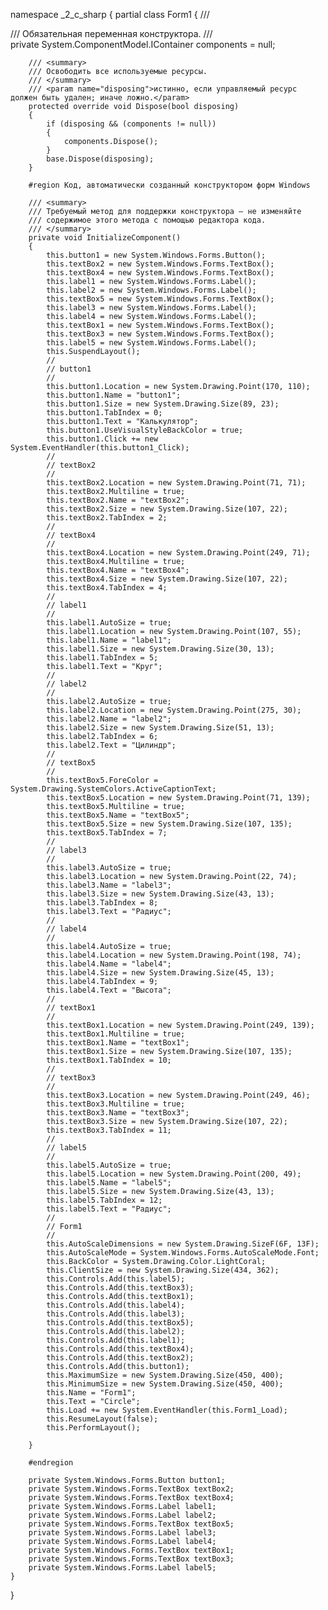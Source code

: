 namespace _2_c_sharp
{
    partial class Form1
    {
        /// <summary>
        /// Обязательная переменная конструктора.
        /// </summary>
        private System.ComponentModel.IContainer components = null;

        /// <summary>
        /// Освободить все используемые ресурсы.
        /// </summary>
        /// <param name="disposing">истинно, если управляемый ресурс должен быть удален; иначе ложно.</param>
        protected override void Dispose(bool disposing)
        {
            if (disposing && (components != null))
            {
                components.Dispose();
            }
            base.Dispose(disposing);
        }

        #region Код, автоматически созданный конструктором форм Windows

        /// <summary>
        /// Требуемый метод для поддержки конструктора — не изменяйте 
        /// содержимое этого метода с помощью редактора кода.
        /// </summary>
        private void InitializeComponent()
        {
            this.button1 = new System.Windows.Forms.Button();
            this.textBox2 = new System.Windows.Forms.TextBox();
            this.textBox4 = new System.Windows.Forms.TextBox();
            this.label1 = new System.Windows.Forms.Label();
            this.label2 = new System.Windows.Forms.Label();
            this.textBox5 = new System.Windows.Forms.TextBox();
            this.label3 = new System.Windows.Forms.Label();
            this.label4 = new System.Windows.Forms.Label();
            this.textBox1 = new System.Windows.Forms.TextBox();
            this.textBox3 = new System.Windows.Forms.TextBox();
            this.label5 = new System.Windows.Forms.Label();
            this.SuspendLayout();
            // 
            // button1
            // 
            this.button1.Location = new System.Drawing.Point(170, 110);
            this.button1.Name = "button1";
            this.button1.Size = new System.Drawing.Size(89, 23);
            this.button1.TabIndex = 0;
            this.button1.Text = "Калькулятор";
            this.button1.UseVisualStyleBackColor = true;
            this.button1.Click += new System.EventHandler(this.button1_Click);
            // 
            // textBox2
            // 
            this.textBox2.Location = new System.Drawing.Point(71, 71);
            this.textBox2.Multiline = true;
            this.textBox2.Name = "textBox2";
            this.textBox2.Size = new System.Drawing.Size(107, 22);
            this.textBox2.TabIndex = 2;
            // 
            // textBox4
            // 
            this.textBox4.Location = new System.Drawing.Point(249, 71);
            this.textBox4.Multiline = true;
            this.textBox4.Name = "textBox4";
            this.textBox4.Size = new System.Drawing.Size(107, 22);
            this.textBox4.TabIndex = 4;
            // 
            // label1
            // 
            this.label1.AutoSize = true;
            this.label1.Location = new System.Drawing.Point(107, 55);
            this.label1.Name = "label1";
            this.label1.Size = new System.Drawing.Size(30, 13);
            this.label1.TabIndex = 5;
            this.label1.Text = "Круг";
            // 
            // label2
            // 
            this.label2.AutoSize = true;
            this.label2.Location = new System.Drawing.Point(275, 30);
            this.label2.Name = "label2";
            this.label2.Size = new System.Drawing.Size(51, 13);
            this.label2.TabIndex = 6;
            this.label2.Text = "Цилиндр";
            // 
            // textBox5
            // 
            this.textBox5.ForeColor = System.Drawing.SystemColors.ActiveCaptionText;
            this.textBox5.Location = new System.Drawing.Point(71, 139);
            this.textBox5.Multiline = true;
            this.textBox5.Name = "textBox5";
            this.textBox5.Size = new System.Drawing.Size(107, 135);
            this.textBox5.TabIndex = 7;
            // 
            // label3
            // 
            this.label3.AutoSize = true;
            this.label3.Location = new System.Drawing.Point(22, 74);
            this.label3.Name = "label3";
            this.label3.Size = new System.Drawing.Size(43, 13);
            this.label3.TabIndex = 8;
            this.label3.Text = "Радиус";
            // 
            // label4
            // 
            this.label4.AutoSize = true;
            this.label4.Location = new System.Drawing.Point(198, 74);
            this.label4.Name = "label4";
            this.label4.Size = new System.Drawing.Size(45, 13);
            this.label4.TabIndex = 9;
            this.label4.Text = "Высота";
            // 
            // textBox1
            // 
            this.textBox1.Location = new System.Drawing.Point(249, 139);
            this.textBox1.Multiline = true;
            this.textBox1.Name = "textBox1";
            this.textBox1.Size = new System.Drawing.Size(107, 135);
            this.textBox1.TabIndex = 10;
            // 
            // textBox3
            // 
            this.textBox3.Location = new System.Drawing.Point(249, 46);
            this.textBox3.Multiline = true;
            this.textBox3.Name = "textBox3";
            this.textBox3.Size = new System.Drawing.Size(107, 22);
            this.textBox3.TabIndex = 11;
            // 
            // label5
            // 
            this.label5.AutoSize = true;
            this.label5.Location = new System.Drawing.Point(200, 49);
            this.label5.Name = "label5";
            this.label5.Size = new System.Drawing.Size(43, 13);
            this.label5.TabIndex = 12;
            this.label5.Text = "Радиус";
            // 
            // Form1
            // 
            this.AutoScaleDimensions = new System.Drawing.SizeF(6F, 13F);
            this.AutoScaleMode = System.Windows.Forms.AutoScaleMode.Font;
            this.BackColor = System.Drawing.Color.LightCoral;
            this.ClientSize = new System.Drawing.Size(434, 362);
            this.Controls.Add(this.label5);
            this.Controls.Add(this.textBox3);
            this.Controls.Add(this.textBox1);
            this.Controls.Add(this.label4);
            this.Controls.Add(this.label3);
            this.Controls.Add(this.textBox5);
            this.Controls.Add(this.label2);
            this.Controls.Add(this.label1);
            this.Controls.Add(this.textBox4);
            this.Controls.Add(this.textBox2);
            this.Controls.Add(this.button1);
            this.MaximumSize = new System.Drawing.Size(450, 400);
            this.MinimumSize = new System.Drawing.Size(450, 400);
            this.Name = "Form1";
            this.Text = "Circle";
            this.Load += new System.EventHandler(this.Form1_Load);
            this.ResumeLayout(false);
            this.PerformLayout();

        }

        #endregion

        private System.Windows.Forms.Button button1;
        private System.Windows.Forms.TextBox textBox2;
        private System.Windows.Forms.TextBox textBox4;
        private System.Windows.Forms.Label label1;
        private System.Windows.Forms.Label label2;
        private System.Windows.Forms.TextBox textBox5;
        private System.Windows.Forms.Label label3;
        private System.Windows.Forms.Label label4;
        private System.Windows.Forms.TextBox textBox1;
        private System.Windows.Forms.TextBox textBox3;
        private System.Windows.Forms.Label label5;
    }
}
